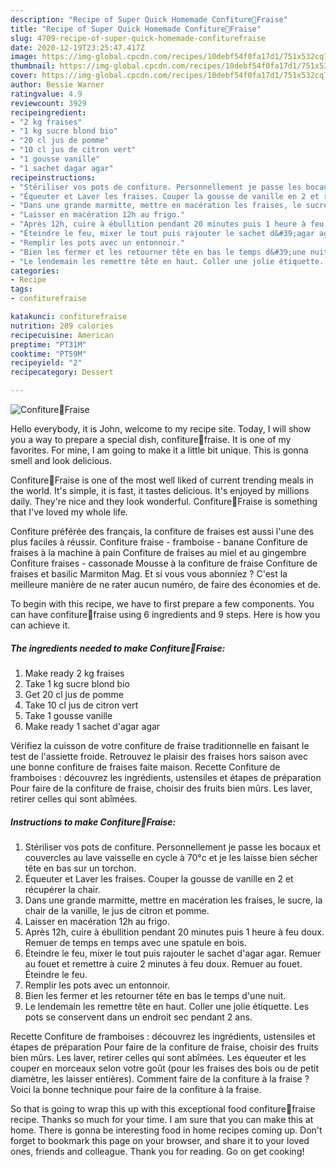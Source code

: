 ```yaml
---
description: "Recipe of Super Quick Homemade Confiture🍓Fraise"
title: "Recipe of Super Quick Homemade Confiture🍓Fraise"
slug: 4709-recipe-of-super-quick-homemade-confiturefraise
date: 2020-12-19T23:25:47.417Z
image: https://img-global.cpcdn.com/recipes/10debf54f0fa17d1/751x532cq70/confiture🍓fraise-photo-principale-de-la-recette.jpg
thumbnail: https://img-global.cpcdn.com/recipes/10debf54f0fa17d1/751x532cq70/confiture🍓fraise-photo-principale-de-la-recette.jpg
cover: https://img-global.cpcdn.com/recipes/10debf54f0fa17d1/751x532cq70/confiture🍓fraise-photo-principale-de-la-recette.jpg
author: Bessie Warner
ratingvalue: 4.9
reviewcount: 3929
recipeingredient:
- "2 kg fraises"
- "1 kg sucre blond bio"
- "20 cl jus de pomme"
- "10 cl jus de citron vert"
- "1 gousse vanille"
- "1 sachet dagar agar"
recipeinstructions:
- "Stériliser vos pots de confiture. Personnellement je passe les bocaux et couvercles au lave vaisselle en cycle à 70°c et je les laisse bien sécher tête en bas sur un torchon."
- "Équeuter et Laver les fraises. Couper la gousse de vanille en 2 et récupérer la chair."
- "Dans une grande marmitte, mettre en macération les fraises, le sucre, la chair de la vanille, le jus de citron et pomme."
- "Laisser en macération 12h au frigo."
- "Après 12h, cuire à ébullition pendant 20 minutes puis 1 heure à feu doux. Remuer de temps en temps avec une spatule en bois."
- "Éteindre le feu, mixer le tout puis rajouter le sachet d&#39;agar agar. Remuer au fouet et remettre à cuire 2 minutes à feu doux. Remuer au fouet. Éteindre le feu."
- "Remplir les pots avec un entonnoir."
- "Bien les fermer et les retourner tête en bas le temps d&#39;une nuit."
- "Le lendemain les remettre tête en haut. Coller une jolie étiquette. Les pots se conservent dans un endroit sec pendant 2 ans."
categories:
- Recipe
tags:
- confiturefraise

katakunci: confiturefraise 
nutrition: 289 calories
recipecuisine: American
preptime: "PT31M"
cooktime: "PT59M"
recipeyield: "2"
recipecategory: Dessert

---
```



![Confiture🍓Fraise](https://img-global.cpcdn.com/recipes/10debf54f0fa17d1/751x532cq70/confiture🍓fraise-photo-principale-de-la-recette.jpg)

Hello everybody, it is John, welcome to my recipe site. Today, I will show you a way to prepare a special dish, confiture🍓fraise. It is one of my favorites. For mine, I am going to make it a little bit unique. This is gonna smell and look delicious.

Confiture🍓Fraise is one of the most well liked of current trending meals in the world. It's simple, it is fast, it tastes delicious. It's enjoyed by millions daily. They're nice and they look wonderful. Confiture🍓Fraise is something that I've loved my whole life.

Confiture préférée des français, la confiture de fraises est aussi l&#39;une des plus faciles à réussir. Confiture fraise - framboise - banane Confiture de fraises à la machine à pain Confiture de fraises au miel et au gingembre Confiture fraises - cassonade Mousse à la confiture de fraise Confiture de fraises et basilic Marmiton Mag. Et si vous vous abonniez ? C&#39;est la meilleure manière de ne rater aucun numéro, de faire des économies et de.


To begin with this recipe, we have to first prepare a few components. You can have confiture🍓fraise using 6 ingredients and 9 steps. Here is how you can achieve it.

<!--inarticleads1-->

##### The ingredients needed to make Confiture🍓Fraise:

1. Make ready 2 kg fraises
1. Take 1 kg sucre blond bio
1. Get 20 cl jus de pomme
1. Take 10 cl jus de citron vert
1. Take 1 gousse vanille
1. Make ready 1 sachet d&#39;agar agar


Vérifiez la cuisson de votre confiture de fraise traditionnelle en faisant le test de l&#39;assiette froide. Retrouvez le plaisir des fraises hors saison avec une bonne confiture de fraises faite maison. Recette Confiture de framboises : découvrez les ingrédients, ustensiles et étapes de préparation Pour faire de la confiture de fraise, choisir des fruits bien mûrs. Les laver, retirer celles qui sont abîmées. 

<!--inarticleads2-->

##### Instructions to make Confiture🍓Fraise:

1. Stériliser vos pots de confiture. Personnellement je passe les bocaux et couvercles au lave vaisselle en cycle à 70°c et je les laisse bien sécher tête en bas sur un torchon.
1. Équeuter et Laver les fraises. Couper la gousse de vanille en 2 et récupérer la chair.
1. Dans une grande marmitte, mettre en macération les fraises, le sucre, la chair de la vanille, le jus de citron et pomme.
1. Laisser en macération 12h au frigo.
1. Après 12h, cuire à ébullition pendant 20 minutes puis 1 heure à feu doux. Remuer de temps en temps avec une spatule en bois.
1. Éteindre le feu, mixer le tout puis rajouter le sachet d&#39;agar agar. Remuer au fouet et remettre à cuire 2 minutes à feu doux. Remuer au fouet. Éteindre le feu.
1. Remplir les pots avec un entonnoir.
1. Bien les fermer et les retourner tête en bas le temps d&#39;une nuit.
1. Le lendemain les remettre tête en haut. Coller une jolie étiquette. Les pots se conservent dans un endroit sec pendant 2 ans.


Recette Confiture de framboises : découvrez les ingrédients, ustensiles et étapes de préparation Pour faire de la confiture de fraise, choisir des fruits bien mûrs. Les laver, retirer celles qui sont abîmées. Les équeuter et les couper en morceaux selon votre goût (pour les fraises des bois ou de petit diamètre, les laisser entières). Comment faire de la confiture à la fraise ? Voici la bonne technique pour faire de la confiture à la fraise. 

So that is going to wrap this up with this exceptional food confiture🍓fraise recipe. Thanks so much for your time. I am sure that you can make this at home. There is gonna be interesting food in home recipes coming up. Don't forget to bookmark this page on your browser, and share it to your loved ones, friends and colleague. Thank you for reading. Go on get cooking!
